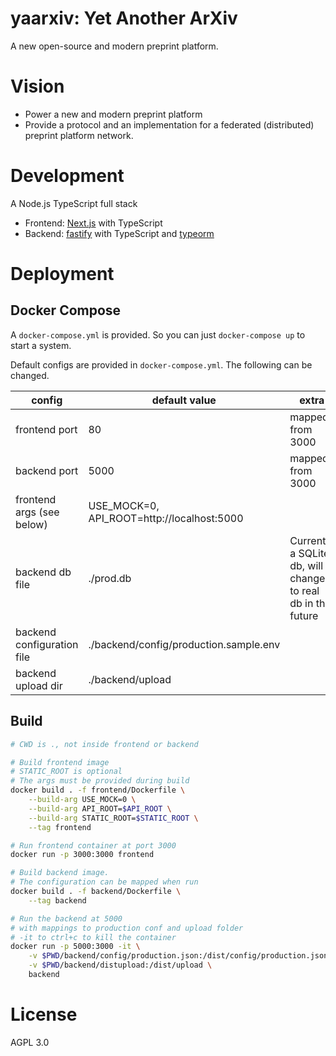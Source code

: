 # yaarxiv: Yet Another ArXiv

A new open-source and modern preprint platform.

# Vision

- Power a new and modern preprint platform
- Provide a protocol and an implementation for a federated (distributed) preprint platform network.

# Development

A Node.js TypeScript full stack

- Frontend: [Next.js](https://nextjs.org/) with TypeScript
- Backend: [fastify](https://www.fastify.io/) with TypeScript and [typeorm](https://typeorm.io)

# Deployment

## Docker Compose

A `docker-compose.yml` is provided. So you can just `docker-compose up` to start a system.

Default configs are provided in `docker-compose.yml`. The following can be changed.

| config                     | default value                              | extra                                                       |
| -------------------------- | ------------------------------------------ | ----------------------------------------------------------- |
| frontend port              | 80                                         | mapped from 3000                                            |
| backend port               | 5000                                       | mapped from 3000                                            |
| frontend args (see below)  | USE_MOCK=0, API_ROOT=http://localhost:5000 |                                                             |
| backend db file            | ./prod.db                                  | Currently a SQLite db, will change to real db in the future |
| backend configuration file | ./backend/config/production.sample.env     |                                                             |
| backend upload dir         | ./backend/upload                           |                                                             |

## Build

```bash
# CWD is ., not inside frontend or backend

# Build frontend image 
# STATIC_ROOT is optional
# The args must be provided during build
docker build . -f frontend/Dockerfile \
    --build-arg USE_MOCK=0 \
    --build-arg API_ROOT=$API_ROOT \
    --build-arg STATIC_ROOT=$STATIC_ROOT \
    --tag frontend

# Run frontend container at port 3000
docker run -p 3000:3000 frontend

# Build backend image. 
# The configuration can be mapped when run
docker build . -f backend/Dockerfile \
    --tag backend

# Run the backend at 5000
# with mappings to production conf and upload folder
# -it to ctrl+c to kill the container
docker run -p 5000:3000 -it \
    -v $PWD/backend/config/production.json:/dist/config/production.json \
    -v $PWD/backend/distupload:/dist/upload \
    backend

```

# License

AGPL 3.0

